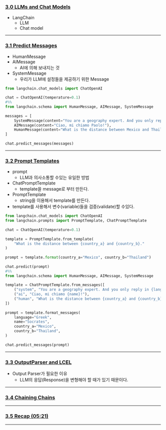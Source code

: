 ### [3.0 LLMs and Chat Models](https://nomadcoders.co/fullstack-gpt/lectures/4549)
- LangChain
	- LLM
	- Chat model
***
### [3.1 Predict Messages](https://nomadcoders.co/fullstack-gpt/lectures/4550)
- HumanMessage
- AIMessage
	- AI에 의해 보내지는 것
- SystemMessage
	- 우리가 LLM에 설정들을 제공하기 위한 Message
```python
from langchain.chat_models import ChatOpenAI  
  
chat = ChatOpenAI(temperature=0.1)  
#%%  
from langchain.schema import HumanMessage, AIMessage, SystemMessage  
  
messages = [  
    SystemMessage(content="You are a geography expert. And you only reply in Italian."),  
    AIMessage(content="Ciao, mi chiamo Paolo!"),  
    HumanMessage(content="What is the distance between Mexico and Thailand. Also, what is your name?")  
]  
  
chat.predict_messages(messages)
```
***
### [3.2 Prompt Templates](https://nomadcoders.co/fullstack-gpt/lectures/4551)
- prompt
	- LLM과 의사소통할 수있는 유일한 방법
- ChatPromptTemplate
	- template을 message로 부터 만든다.
- PromptTemplate
	- string을 이용해서 template를 만든다.
- template를 사용해서 변수(variable)들을 검증(validate)할 수있다.
```python
from langchain.chat_models import ChatOpenAI  
from langchain.prompts import PromptTemplate, ChatPromptTemplate  
  
chat = ChatOpenAI(temperature=0.1)  
  
template = PromptTemplate.from_template(  
    "What is the distance between {country_a} and {country_b}."  
)  
  
prompt = template.format(country_a="Mexico", country_b="Thailand")  
  
chat.predict(prompt)  
#%%  
from langchain.schema import HumanMessage, AIMessage, SystemMessage  
  
template = ChatPromptTemplate.from_messages([  
    ("system", "You are a geography expert. And you only reply in {language}."),  
    ("ai", "Ciao, mi chiamo {name}!"),  
    ("human", "What is the distance between {country_a} and {country_b}. Also, what is your name?")  
])  
  
prompt = template.format_messages(  
    language="Greek",  
    name="Socrates",  
    country_a="Mexico",  
    country_b="Thailand",  
)  
  
chat.predict_messages(prompt)
```
***
### [3.3 OutputParser and LCEL](https://nomadcoders.co/fullstack-gpt/lectures/4552)
- Output Parser가 필요한 이유
	- LLM의 응답(Response)을 변형해야 할 때가 있기 때문이다.
***
### [3.4 Chaining Chains](https://nomadcoders.co/fullstack-gpt/lectures/4553)
***
### [3.5 Recap (05:21)](https://nomadcoders.co/fullstack-gpt/lectures/4554)
***
